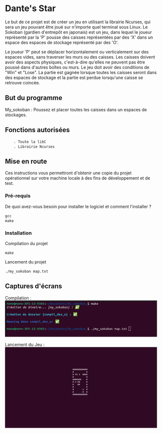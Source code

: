 # Dante's Star

Le but de ce projet est de créer un jeu en utilisant la librairie Ncurses, qui sera un jeu pouvant être joué sur n'importe quel terminal sous Linux. Le Sokoban (gardien d'entrepôt en japonais) est un jeu, dans lequel le joueur représenté par la 'P' pousse des caisses représentées par des 'X' dans un espace des espaces de stockage représenté par des 'O'.

Le joueur 'P' peut se déplacer horizontalement ou verticalement sur des espaces vides, sans traverser les murs ou des caisses. Les caisses doivent avoir des aspects physiques, c'est-à-dire qu'elles ne peuvent pas être poussé dans d'autres boîtes ou murs. Le jeu doit avoir des conditions de "Win" et "Lose". La partie est gagnée lorsque toutes les caisses seront dans des espaces de stockage et la partie est perdue lorsqu'une caisse se retrouve coincée.

## But du programme

My_sokoban : Poussez et placer toutes les caisses dans un espaces de stockages.

## Fonctions autorisées

```
	. Toute la libC
	. Librairie Ncurses
```

## Mise en route

Ces instructions vous permettront d'obtenir une copie du projet opérationnel sur votre machine locale à des fins de développement et de test.

### Pré-requis

De quoi avez-vous besoin pour installer le logiciel et comment l'installer ?

```
gcc
make
```

### Installation

Compilation du projet

```
make
```

Lancement du projet

```
./my_sokoban map.txt

```

## Captures d'écrans

Compilation :
![Screenshot](screenshots/screen.png)

Lancement du Jeu :
![Screenshot](screenshots/screen1.png)




